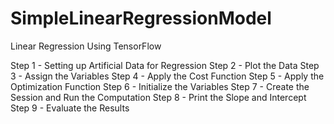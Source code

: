 # SimpleLinearRegressionModel

Linear Regression Using TensorFlow

Step 1 - Setting up Artificial Data for Regression
Step 2 - Plot the Data 
Step 3 - Assign the Variables
Step 4 - Apply the Cost Function
Step 5 - Apply the Optimization Function
Step 6 - Initialize the Variables
Step 7 - Create the Session and Run the Computation 
Step 8 - Print the Slope and Intercept
Step 9 - Evaluate the Results
